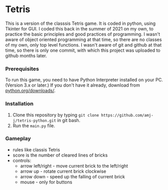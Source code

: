 # Tetris

This is a version of the classsis Tetris game.
It is coded in python, using Tkinter for GUI.
I coded this back in the summer of 2021 on my own, to practice the basic principles and good practices of programming.
I wasn't aware of object oriented programming at that time, so there are no classes of my own, only top level functions.
I wasn't aware of git and github at that time, so there is only one commit, with which this project was uploaded to github months later. 

### Prerequisites
To run this game, you need to have Python Interpreter installed on your PC. (Version 3.x or later.)
If you don't have it already, download from [python.org/downloads/](https://www.python.org/downloads/).

### Installation
1. Clone this repository by typing ```git clone https://github.com/amj-j/tetris-python.git``` in git bash.
2. Run the ```main.py``` file.

### Gameplay
* rules like classis Tetris
* score is the number of cleared lines of bricks
* controls:
  * arrow left/right - move current brick to the left/right
  * arrow up - rotate current brick clockwise
  * arrow down - speed up the falling of current brick
  * mouse - only for buttons

